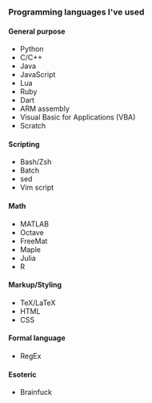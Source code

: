 ### Programming languages I've used

#### General purpose

- Python
- C/C++
- Java
- JavaScript
- Lua
- Ruby
- Dart
- ARM assembly
- Visual Basic for Applications (VBA)
- Scratch

#### Scripting

- Bash/Zsh
- Batch
- sed
- Vim script

#### Math

- MATLAB
- Octave
- FreeMat
- Maple
- Julia
- R

#### Markup/Styling

- TeX/LaTeX
- HTML
- CSS

#### Formal language

- RegEx

#### Esoteric

- Brainfuck
